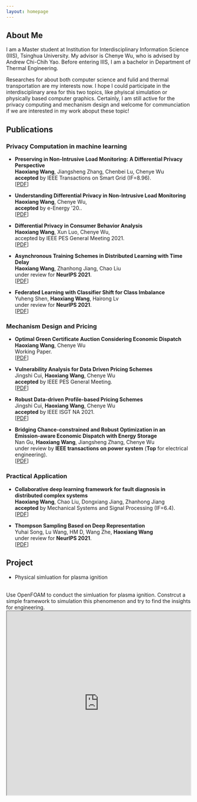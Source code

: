 ```yaml
---
layout: homepage
---
```


## About Me

I am a Master student at Institution for Interdisciplinary Information Science (IIIS), Tsinghua University. My advisor is Chenye Wu, who is advised by Andrew Chi-Chih Yao. Before entering IIIS, I am a bachelor in Department of Thermal Engineering. 

Researches for about both computer science and fulid and thermal transportation are my interests now. I hope I could participate in the interdisciplinary area for this two topics, like phyiscal simulation or physically based computer graphics. Certainly, I am still active for the privacy computing and mechanism design and welcome for communciation if we are interested in my work aboput these topic!


## Publications
### Privacy Computation in machine learning
- **Preserving in Non-Intrusive Load Monitoring: A Differential Privacy Perspective**
  <br>
  **Haoxiang Wang**, Jiangsheng Zhang, Chenbei Lu, Chenye Wu
  <br>
  **accepted** by IEEE Transactions on Smart Grid (IF=8.96).
  <br>
  [[PDF](https://arxiv.org/pdf/2002.10211.pdf)] 

- **Understanding Differential Privacy in Non-Intrusive Load Monitoring**
  <br>
  **Haoxiang Wang**, Chenye Wu,
  <br>
  **accepted** by e-Energy '20..
  <br>
  [[PDF](http://papers.nips.cc/paper/9216-learning-to-self-train-for-semi-supervised-few-shot-classification.pdf)]

- **Differential Privacy in Consumer Behavior Analysis**
  <br>
  **Haoxiang Wang**, Xun Luo, Chenye Wu,
  <br>
  accepted by IEEE PES General Meeting 2021.
  <br>
  [[PDF](http://papers.nips.cc/paper/9216-learning-to-self-train-for-semi-supervised-few-shot-classification.pdf)]

- **Asynchronous Training Schemes in Distributed Learning with Time Delay**
  <br>
  **Haoxiang Wang**, Zhanhong Jiang, Chao Liu
  <br>
  under review for **NeurIPS 2021**.
  <br>
  [[PDF](http://openaccess.thecvf.com/content_CVPR_2019/papers/Sun_Meta-Transfer_Learning_for_Few-Shot_Learning_CVPR_2019_paper.pdf)] 

- **Federated Learning with Classifier Shift for Class Imbalance**
  <br>
  Yuheng Shen, **Haoxiang Wang**, Hairong Lv
  <br>
  under review for **NeurIPS 2021**.
  <br>
  [[PDF](http://openaccess.thecvf.com/content_CVPR_2019/papers/Sun_Meta-Transfer_Learning_for_Few-Shot_Learning_CVPR_2019_paper.pdf)] 

### Mechanism Design and Pricing

- **Optimal Green Certificate Auction Considering Economic Dispatch**
  <br>
  **Haoxiang Wang**, Chenye Wu
  <br>
  Working Paper.
  <br>
  [[PDF](http://openaccess.thecvf.com/content_CVPR_2019/papers/Sun_Meta-Transfer_Learning_for_Few-Shot_Learning_CVPR_2019_paper.pdf)] 

- **Vulnerability Analysis for Data Driven Pricing Schemes**
  <br>
  Jingshi Cui, **Haoxiang Wang**, Chenye Wu
  <br>
  **accepted** by IEEE PES General Meeting.
  <br>
  [[PDF](http://openaccess.thecvf.com/content_CVPR_2019/papers/Sun_Meta-Transfer_Learning_for_Few-Shot_Learning_CVPR_2019_paper.pdf)] 
  
- **Robust Data-driven Profile-based Pricing Schemes**
  <br>
  Jingshi Cui, **Haoxiang Wang**, Chenye Wu
  <br>
  **accepted** by IEEE ISGT NA 2021.
  <br>
  [[PDF](http://openaccess.thecvf.com/content_CVPR_2019/papers/Sun_Meta-Transfer_Learning_for_Few-Shot_Learning_CVPR_2019_paper.pdf)] 

- **Bridging Chance-constrained and Robust Optimization in an Emission-aware Economic Dispatch with Energy Storage**
  <br>
  Nan Gu, **Haoxiang Wang**, Jiangsheng Zhang, Chenye Wu
  <br>
  under review by **IEEE transactions on power system** (**Top** for electrical engineering).
  <br>
  [[PDF](http://openaccess.thecvf.com/content_CVPR_2019/papers/Sun_Meta-Transfer_Learning_for_Few-Shot_Learning_CVPR_2019_paper.pdf)] 
  
### Practical Application

- **Collaborative deep learning framework for fault diagnosis in distributed complex systems**
  <br>
  **Haoxiang Wang**, Chao Liu, Dongxiang Jiang, Zhanhong Jiang
  <br>
  **accepted** by Mechanical Systems and Signal Processing (IF=6.4).
  <br>
  [[PDF](http://openaccess.thecvf.com/content_CVPR_2019/papers/Sun_Meta-Transfer_Learning_for_Few-Shot_Learning_CVPR_2019_paper.pdf)] 

- **Thompson Sampling Based on Deep Representation**
  <br>
  Yuhai Song, Lu Wang, HM D, Wang Zhe, **Haoxiang Wang**
  <br>
  under review for **NeurIPS 2021**.
  <br>
  [[PDF](http://openaccess.thecvf.com/content_CVPR_2019/papers/Sun_Meta-Transfer_Learning_for_Few-Shot_Learning_CVPR_2019_paper.pdf)] 

## Project
 - Physical simluation for plasma ignition
 <br>
 Use OpenFOAM to conduct the simluation for plasma ignition. Constrcut a simple framework to simulation this phenomenon and try to find the insights for engineering.<br>
<iframe height=500 width=500 src="http://ww4.sinaimg.cn/mw690/e75a115bgw1f3rrbzv1m8g209v0diqv7.gif">

 - Courses for GAMES 101,201,202 
 <br>
 Learn the basic of the computer graphics, physically based animation and real-time rendering.<br>
<iframe height=500 width=500 src="http://ww4.sinaimg.cn/mw690/e75a115bgw1f3rrbzv1m8g209v0diqv7.gif"> 
<iframe height=500 width=500 src="http://ww4.sinaimg.cn/mw690/e75a115bgw1f3rrbzv1m8g209v0diqv7.gif"> 
<iframe height=500 width=500 src="http://ww4.sinaimg.cn/mw690/e75a115bgw1f3rrbzv1m8g209v0diqv7.gif">
<br>     <br>
[[Code] ]
  
 - CCF&DIDI time and spatial prediction 
  <br>
  Predict the roads' degree of crowdedness with the history time data and the spatial data of the road. We got the rank 13 for 200 competitors.
[[Code] ]
  
## Awards and Honors
  - Academic Scholarship for Tsinghua University, Sept 2017,2018
  - Excellent graduate of Tsinghua University, Sept 2019
  
For more information, you could come to my CV[[PDF]  ].
  
  
